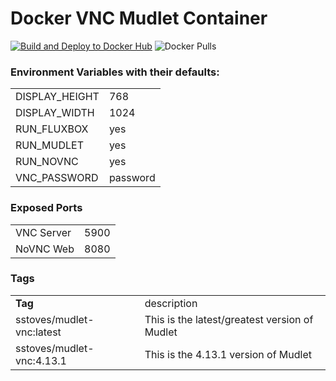 # Docker VNC Mudlet Container
[![Build and Deploy to Docker Hub](https://github.com/SeanStoves/Docker-Mudlet-VNC/actions/workflows/docker-publish.yml/badge.svg)](https://github.com/SeanStoves/Docker-Mudlet-VNC/actions/workflows/docker-publish.yml)
![Docker Pulls](https://img.shields.io/docker/pulls/sstoves/mudlet-vnc)

### Environment Variables with their defaults:
<table>
   <tr><td>DISPLAY_HEIGHT</td><td>768</td></tr>
   <tr><td>DISPLAY_WIDTH</td><td>1024</td></tr>
   <tr><td>RUN_FLUXBOX</td><td>yes</td></tr>
   <tr><td>RUN_MUDLET</td><td>yes</td></tr>
   <tr><td>RUN_NOVNC</td><td>yes</td></tr>
   <tr><td>VNC_PASSWORD</td><td>password</td></tr>
</table>

### Exposed Ports
<table>
   <tr><td>VNC Server</td><td>5900</td></tr>
   <tr><td>NoVNC Web</td><td>8080</td></tr>
</table>

### Tags
<table>
   <tr><td><b>Tag</b></td><td>description</td></tr>
   <tr><td>sstoves/mudlet-vnc:latest</td><td>This is the latest/greatest version of Mudlet</td></tr>
   <tr><td>sstoves/mudlet-vnc:4.13.1</td><td>This is the 4.13.1 version of Mudlet</td></tr>
</table>
